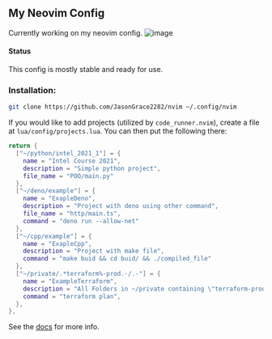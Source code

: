 ## My Neovim Config
Currently working on my neovim config.
![image](https://github.com/JasonGrace2282/nvim/assets/110117391/9d4b2572-56d2-4f3f-b266-b7ae514d7e5f)

#### Status
This config is mostly stable and ready for use.


### Installation:
```bash
git clone https://github.com/JasonGrace2282/nvim ~/.config/nvim
```

If you would like to add projects (utilized by `code_runner.nvim`),
create a file at `lua/config/projects.lua`. You can then put the following there:
```lua
return {
  ["~/python/intel_2021_1"] = {
    name = "Intel Course 2021",
    description = "Simple python project",
    file_name = "POO/main.py"
  },
  ["~/deno/example"] = {
    name = "ExapleDeno",
    description = "Project with deno using other command",
    file_name = "http/main.ts",
    command = "deno run --allow-net"
  },
  ["~/cpp/example"] = {
    name = "ExapleCpp",
    description = "Project with make file",
    command = "make buid && cd buid/ && ./compiled_file"
  },
  ["~/private/.*terraform%-prod.-/.-"] = {
    name = "ExampleTerraform",
    description = "All Folders in ~/private containing \"terraform-prod\"",
    command = "terraform plan",
  },
},
```
See the [docs](https://github.com/CRAG666/code_runner.nvim?tab=readme-ov-file#lua-2) for more info.
